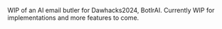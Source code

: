 WIP of an AI email butler for Dawhacks2024, BotlrAI. Currently WIP for implementations and more features to come.
